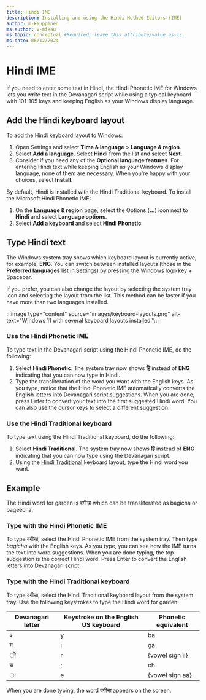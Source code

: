 ```yaml
---
title: Hindi IME
description: Installing and using the Hindi Method Editors (IME)
author: m-kauppinen
ms.author: v-mikau
ms.topic: conceptual #Required; leave this attribute/value as-is.
ms.date: 06/12/2024
---
```


# Hindi IME

If you need to enter some text in Hindi, the Hindi Phonetic IME  for Windows lets you write text in the Devanagari script while using a typical keyboard with 101-105 keys and keeping English as your Windows display language.

## Add the Hindi keyboard layout

To add the Hindi keyboard layout to Windows:

1. Open Settings and select **Time & language** > **Language & region**.
1. Select **Add a language**. Select **Hindi** from the list and select **Next**.
1. Consider if you need any of the **Optional language features**. For entering Hindi text while keeping English as your Windows display language, none of them are necessary. When you're happy with your choices, select **Install**.

By default, Hindi is installed with the Hindi Traditional keyboard. To install the Microsoft Hindi Phonetic IME:

1. On the **Language & region** page, select the Options (**…**) icon next to **Hindi** and select **Language options**.
1. Select **Add a keyboard** and select **Hindi Phonetic**.

## Type Hindi text

The Windows system tray shows which keyboard layout is currently active, for example, **ENG**. You can switch between installed layouts (those in the **Preferred languages** list in Settings) by pressing the Windows logo key + Spacebar.

If you prefer, you can also change the layout by selecting the system tray icon and selecting the layout from the list. This method can be faster if you have more than two languages installed.

:::image type="content" source="images/keyboard-layouts.png" alt-text="Windows 11 with several keyboard layouts installed.":::

### Use the Hindi Phonetic IME

To type text in the Devanagari script using the Hindi Phonetic IME, do the following:

1. Select **Hindi Phonetic**. The system tray now shows **हिं** instead of **ENG** indicating that you can now type in Hindi.
1. Type the transliteration of the word you want with the English keys. As you type, notice that the Hindi Phonetic IME automatically converts the English letters into Devanagari script suggestions. When you are done, press Enter to convert your text into the first suggested Hindi word. You can also use the cursor keys to select a different suggestion.

### Use the Hindi Traditional keyboard

To type text using the Hindi Traditional keyboard, do the following:

1. Select **Hindi Traditional**. The system tray now shows **हिं** instead of **ENG** indicating that you can now type using the Devanagari script.
1. Using the [Hindi Traditional](../keyboards/kbdinhin.md) keyboard layout, type the Hindi word you want.

## Example

The Hindi word for garden is बगीचा which can be transliterated as bagicha or bageecha.

### Type with the Hindi Phonetic IME

To type बगीचा, select the Hindi Phonetic IME from the system tray. Then type *bagicha* with the English keys. As you type, you can see how the IME turns the text into word suggestions. When you are done typing, the top suggestion is the correct Hindi word. Press Enter to convert the English letters into Devanagari script.

### Type with the Hindi Traditional keyboard

To type बगीचा, select the Hindi Traditional keyboard layout from the system tray. Use the following keystrokes to type the Hindi word for garden:

| Devanagari letter | Keystroke on the English US keyboard | Phonetic equivalent |
|----------------|--------------------------------------|---------------------|
| ब | y | ba |
| ग | i | ga |
| ◌ी | r | {vowel sign ii} |
| च | ; | ch |
| ◌ा | e | {vowel sign aa} |

When you are done typing, the word बगीचा appears on the screen.
